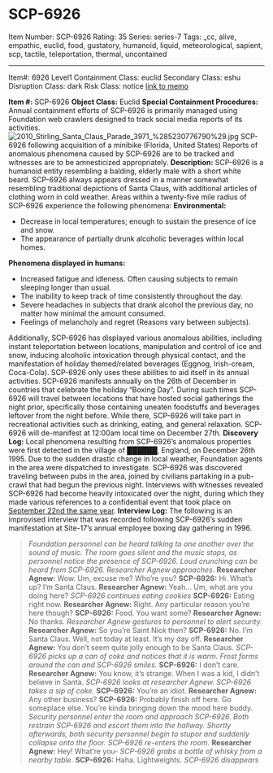 # SCP-6926
Item Number: SCP-6926
Rating: 35
Series: series-7
Tags: _cc, alive, empathic, euclid, food, gustatory, humanoid, liquid, meteorological, sapient, scp, tactile, teleportation, thermal, uncontained

---

Item#: 6926
Level1
Containment Class:
euclid
Secondary Class:
eshu
Disruption Class:
dark
Risk Class:
notice
[link to memo](/classification-committee-memo)  

**Item #:** SCP-6926
**Object Class:** Euclid
**Special Containment Procedures:** Annual containment efforts of SCP-6926 is primarily managed using Foundation web crawlers designed to track social media reports of its activities.
![2010_Stirling_Santa_Claus_Parade_3971_%285230776790%29.jpg](https://upload.wikimedia.org/wikipedia/commons/5/5b/2010_Stirling_Santa_Claus_Parade_3971_%285230776790%29.jpg)
SCP-6926 following acquisition of a minibike (Florida, United States)
Reports of anomalous phenomena caused by SCP-6926 are to be tracked and witnesses are to be amnesticized appropriately.
**Description:** SCP-6926 is a humanoid entity resembling a balding, elderly male with a short white beard. SCP-6926 always appears dressed in a manner somewhat resembling traditional depictions of Santa Claus, with additional articles of clothing worn in cold weather.
Areas within a twenty-five mile radius of SCP-6926 experience the following phenomena:
**Environmental:**
  * Decrease in local temperatures; enough to sustain the presence of ice and snow.
  * The appearance of partially drunk alcoholic beverages within local homes.

**Phenomena displayed in humans:**
  * Increased fatigue and idleness. Often causing subjects to remain sleeping longer than usual.
  * The inability to keep track of time consistently throughout the day.
  * Severe headaches in subjects that drank alcohol the previous day, no matter how minimal the amount consumed.
  * Feelings of melancholy and regret (Reasons vary between subjects).

Additionally, SCP-6926 has displayed various anomalous abilities, including instant teleportation between locations, manipulation and control of ice and snow, inducing alcoholic intoxication through physical contact, and the manifestation of holiday themed/related beverages (Eggnog, Irish-cream, Coca-Cola). SCP-6926 only uses these abilities to aid itself in its annual activities.
SCP-6926 manifests annually on the 26th of December in countries that celebrate the holiday “Boxing Day”. During such times SCP-6926 will travel between locations that have hosted social gatherings the night prior, specifically those containing uneaten foodstuffs and beverages leftover from the night before. While there, SCP-6926 will take part in recreational activities such as drinking, eating, and general relaxation. SCP-6926 will de-manifest at 12:00am local time on December 27th.
**Discovery Log:** Local phenomena resulting from SCP-6926’s anomalous properties were first detected in the village of ██████, England, on December 26th 1995. Due to the sudden drastic change in local weather, Foundation agents in the area were dispatched to investigate. SCP-6926 was discovered traveling between pubs in the area, joined by civilians partaking in a pub-crawl that had begun the previous night. Interviews with witnesses revealed SCP-6926 had become heavily intoxicated over the night, during which they made various references to a confidential event that took place on [September 22nd the same year](https://scp-wiki.wikidot.com/scp-5925).
**Interview Log:** The following is an improvised interview that was recorded following SCP-6926’s sudden manifestation at Site-17’s annual employee boxing day gathering in 1996.
> _Foundation personnel can be heard talking to one another over the sound of music. The room goes silent and the music stops, as personnel notice the presence of SCP-6926. Loud crunching can be heard from SCP-6926. Researcher Agnew approaches._
> **Researcher Agnew:** Wow. Um, excuse me? Who’re you?
> **SCP-6926:** Hi. What’s up? I’m Santa Claus.
> **Researcher Agnew:** Yeah… Um, what are you doing here?
> _SCP-6926 continues eating cookies_
> **SCP-6926:** Eating right now.
> **Researcher Agnew:** Right. Any particular reason you’re here though?
> **SCP-6926:** Food. You want some?
> **Researcher Agnew:** No thanks. _Researcher Agnew gestures to personnel to alert security._
> **Researcher Agnew:** So you’re Saint Nick then?
> **SCP-6926:** No. I’m Santa Claus. Well, not today at least. It’s my day off.
> **Researcher Agnew:** You don’t seem quite jolly enough to be Santa Claus.
> _SCP-6926 picks up a can of coke and notices that it is warm. Frost forms around the can and SCP-6926 smiles._
> **SCP-6926:** I don’t care.
> **Researcher Agnew:** You know, it’s strange. When I was a kid, I didn’t believe in Santa.
> _SCP-6926 looks at researcher Agnew. SCP-6926 takes a sip of coke._
> **SCP-6926:** You’re an idiot.
> **Researcher Agnew:** Any other business?
> **SCP-6926:** Probably finish off here. Go someplace else. You’re kinda bringing down the mood here buddy.
> _Security personnel enter the room and approach SCP-6926. Both restrain SCP-6926 and escort them into the hallway. Shortly afterwards, both security personnel begin to stupor and suddenly collapse onto the floor. SCP-6926 re-enters the room._
> **Researcher Agnew:** Hey! What’re you-
> _SCP-6926 grabs a bottle of whisky from a nearby table._
> **SCP-6926:** Haha. Lightweights.
> _SCP-6926 disappears_
